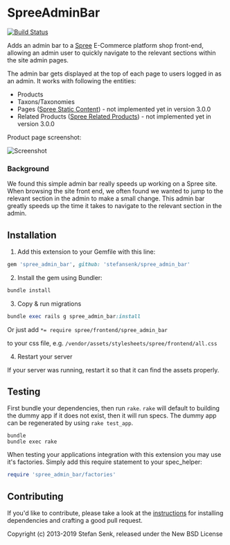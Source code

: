 # SpreeAdminBar

[![Build Status](https://travis-ci.org/stefansenk/spree_admin_bar.svg) ](https://travis-ci.org/stefansenk/spree_admin_bar)

Adds an admin bar to a [Spree](http://github.com/spree/spree) E-Commerce platform shop front-end, allowing an admin user to quickly navigate to the relevant sections within the site admin pages.

The admin bar gets displayed at the top of each page to users logged in as an admin. It works with following the entities:
* Products
* Taxons/Taxonomies
* Pages  ([Spree Static Content](https://github.com/spree-contrib/spree_static_content)) - not implemented yet in version 3.0.0
* Related Products  ([Spree Related Products](https://github.com/spree-contrib/spree_related_products)) - not implemented yet in version 3.0.0

Product page screenshot:

![Screenshot](https://raw.github.com/stefansenk/spree_admin_bar/master/screenshot.png)


### Background

We found this simple admin bar really speeds up working on a Spree site. When browsing the site front end, we often found we wanted to jump to the relevant section in the admin to make a small change. This admin bar greatly speeds up the time it takes to navigate to the relevant section in the admin.


## Installation

1. Add this extension to your Gemfile with this line:
  ```ruby
  gem 'spree_admin_bar', github: 'stefansenk/spree_admin_bar'
  ```

2. Install the gem using Bundler:
  ```ruby
  bundle install
  ```

3. Copy & run migrations
  ```ruby
  bundle exec rails g spree_admin_bar:install
  ```

Or just add `*= require spree/frontend/spree_admin_bar`

to your css file, e.g. `/vendor/assets/stylesheets/spree/frontend/all.css`


4. Restart your server

  If your server was running, restart it so that it can find the assets properly.

## Testing

First bundle your dependencies, then run `rake`. `rake` will default to building the dummy app if it does not exist, then it will run specs. The dummy app can be regenerated by using `rake test_app`.

```shell
bundle
bundle exec rake
```

When testing your applications integration with this extension you may use it's factories.
Simply add this require statement to your spec_helper:

```ruby
require 'spree_admin_bar/factories'
```


## Contributing

If you'd like to contribute, please take a look at the
[instructions](CONTRIBUTING.md) for installing dependencies and crafting a good
pull request.

Copyright (c) 2013-2019 Stefan Senk, released under the New BSD License
